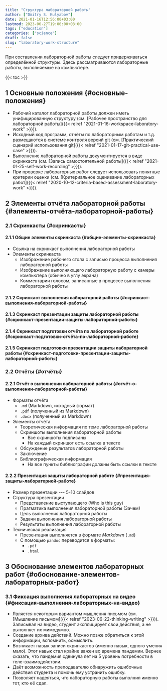 ```yaml
---
title: "Структура лабораторной работы"
author: ["Dmitry S. Kulyabov"]
date: 2021-01-16T12:56:00+03:00
lastmod: 2023-06-27T19:06:00+03:00
tags: ["education"]
categories: ["science"]
draft: false
slug: "laboratory-work-structure"
---
```


При составлении лабораторной работы следует придерживаться определённой структуры. Здесь рассматриваются лабораторные работы, выполняемые на компьютере.

<!--more-->

{{< toc >}}


## <span class="section-num">1</span> Основные положения {#основные-положения}

-   Рабочий каталог лабораторной работы должен иметь унифицированную структуру (см. [Рабочее пространство для лабораторной работы]({{< relref "2021-01-16-workspace-laboratory-work" >}})).
-   Исходный код программ, отчёты по лабораторным работам и т.д. размещаются в системе контроля версий git (см. [Практический сценарий использования git]({{< relref "2021-01-17-git-practical-use-case" >}})).
-   Выполнение лабораторной работы документируется в виде скринкаста (см. [Запись самостоятельной работы]({{< relref "2021-01-25-self-work-recording" >}})).
-   При проверке лабораторных работ следует использовать понятные критерии оценки (см. [Критериальное оценивание лабораторных работ]({{< relref "2020-10-12-criteria-based-assessment-laboratory-work" >}})).


## <span class="section-num">2</span> Элементы отчёта лабораторной работы {#элементы-отчёта-лабораторной-работы}


### <span class="section-num">2.1</span> Скринкасты {#скринкасты}


#### <span class="section-num">2.1.1</span> Общие элементы скринкаста {#общие-элементы-скринкаста}

-   Ссылка на скринкаст выполнения лабораторной работы
-   Элементы скринкаста
    -   Изображение рабочего стола с записью процесса выполнения лабораторной работы
    -   Изображение выполняющего лабораторную работу с камеры компьютера (обычно в углу экрана)
    -   Комментарии голосом, записанные в процессе выполнения лабораторной работы


#### <span class="section-num">2.1.2</span> Скринкаст выполнения лабораторной работы {#скринкаст-выполнения-лабораторной-работы}


#### <span class="section-num">2.1.3</span> Скринкаст презентации защиты лабораторной работы {#скринкаст-презентации-защиты-лабораторной-работы}


#### <span class="section-num">2.1.4</span> Скринкаст подготовки отчёта по лабораторной работе {#скринкаст-подготовки-отчёта-по-лабораторной-работе}


#### <span class="section-num">2.1.5</span> Скринкаст подготовки презентации защиты лабораторной работы {#скринкаст-подготовки-презентации-защиты-лабораторной-работы}


### <span class="section-num">2.2</span> Отчёты {#отчёты}


#### <span class="section-num">2.2.1</span> Отчёт о выполнении лабораторной работы {#отчёт-о-выполнении-лабораторной-работы}

-   Форматы отчёта
    -   `.md` (Markdown, исходный формат)
    -   `.pdf` (полученный из Markdown)
    -   `.docx` (полученный из Markdown)
-   Элементы отчёта
    -   Теоретическая информация по теме лабораторной работы
    -   Скриншоты выполнения лабораторной работы
        -   Все скриншоты подписаны
        -   На каждый скриншот есть ссылка в тексте
    -   Обсуждение результатов лабораторной работы
    -   Заключение
    -   Библиографическая информация
        -   На все пункты библиографии должны быть ссылки в тексте


#### <span class="section-num">2.2.2</span> Презентация защиты лабораторной работе {#презентация-защиты-лабораторной-работе}

-   Размер презентации --- 5-10 слайдов
-   Структура презентации
    -   Представление выступающего (Who is this guy)
    -   Прагматика выполнения лабораторной работы (Зачем)
    -   Цель выполнения лабораторной работы
    -   Задачи выполнения лабораторной работы
    -   Результаты выполнения лабораторной работы
-   Техническая реализация
    -   Презентация выполняется в формате _Markdown_ (`.md`)
    -   С помощью `pandoc` переводится в форматы:
        -   `.pdf`
        -   `.html`


## <span class="section-num">3</span> Обоснование элементов лабораторных работ {#обоснование-элементов-лабораторных-работ}


### <span class="section-num">3.1</span> Фиксация выполнения лабораторных на видео {#фиксация-выполнения-лабораторных-на-видео}

-   Является некоторым вариантом мышления письмом (см. [Мышление письмом]({{< relref "2023-06-22-thinking-writing" >}})). Записывая на видео, студент эксплицирует свои действия, а не выполняет их мимодумно.
-   Создание архива действий. Можно позже обратиться к этой информации, вспомнить, осмыслить.
-   Возникает навык записи скринкастов (именно навык, одного умения мало). Этот навык стал крайне важен во времена пандемии. Вернее сказать, что пандемия сдвинула лет на 5 уровень потребности в теле-взаимодействии.
-   Даёт возможность преподавателю обнаружить ошибочные действия студента и помочь ему устранить ошибку.
-   Позволяет надеяться, что лабораторную работы выполнил именно тот, кто её сдал.
